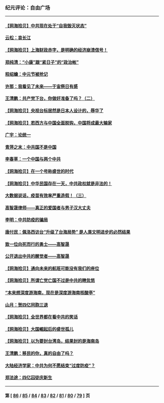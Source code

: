 ### 纪元评论：自由广场
---
#### [【网海拾贝】中共现在处于“自我毁灭状态”](../../pages/nsc993/n13806544.md) 
#### [云松：哀长江](../../pages/nsc993/n13806519.md) 
#### [【网海拾贝】上海财政赤字，是明确的经济崩溃信号！](../../pages/nsc993/n13805813.md) 
#### [郑纯清：“小康”跟“紧日子”的“政治帐”](../../pages/nsc993/n13805792.md) 
#### [程绍蟾：中元节被抢记](../../pages/nsc993/n13805756.md) 
#### [许那：我看见了未来——于宙祭日有感](../../pages/nsc993/n13805469.md) 
#### [王清鹏：共产党下台，你做好准备了吗？（二）](../../pages/nsc993/n13804796.md) 
#### [【网海拾贝】央视台标居然是日本人设计的，辱华了](../../pages/nsc993/n13805059.md) 
#### [【网海拾贝】若西方与中国全面脱钩，中国将成最大输家](../../pages/nsc993/n13804505.md) 
#### [广宇：论统一](../../pages/nsc993/n13804451.md) 
#### [青萍之末：中共国不是中国](../../pages/nsc993/n13804410.md) 
#### [李春草：一个中国与两个中共](../../pages/nsc993/n13804404.md) 
#### [【网海拾贝】在一个号称盛世的时代](../../pages/nsc993/n13803539.md) 
#### [【网海拾贝】中华民国存在一天，中共政权就是非法的！](../../pages/nsc993/n13802875.md) 
#### [大数据说话，疫苗有效率严重造假！（三）](../../pages/nsc993/n13802738.md) 
#### [高智晟律师——真正的爱国者与男子汉大丈夫](../../pages/nsc993/n13802191.md) 
#### [李明：中共防疫的骗局](../../pages/nsc993/n13802275.md) 
#### [唐付民：佩洛西访台“升级了台海局势” 是人类文明进步的必然结果](../../pages/nsc993/n13802193.md) 
#### [致一位向死而行的勇士——高智晟](../../pages/nsc993/n13802171.md) 
#### [公开退出中共的醒觉者——高智晟](../../pages/nsc993/n13802166.md) 
#### [【网海拾贝】通向未来的航班可能没有我们的座位](../../pages/nsc993/n13801792.md) 
#### [【网海拾贝】所谓亡党亡国不过是中共的瞎忽悠](../../pages/nsc993/n13801761.md) 
#### [“本来想深度游海南，现在是深度游海南核酸亭”](../../pages/nsc993/n13800984.md) 
#### [山月：贺四亿同胞三退](../../pages/nsc993/n13800880.md) 
#### [【网海拾贝】全世界都在看中共的笑话](../../pages/nsc993/n13800211.md) 
#### [【网海拾贝】大国崛起后的盛世孤儿](../../pages/nsc993/n13799372.md) 
#### [【网海拾贝】以为要封台湾岛，结果封的是海南岛](../../pages/nsc993/n13798660.md) 
#### [王清鹏：移民的你，真的自由了吗？](../../pages/nsc993/n13798677.md) 
#### [大陆经济学家：中共为何不愿结束“过度防疫”？](../../pages/nsc993/n13798649.md) 
#### [郑法途：四亿囚徒庆新生](../../pages/nsc993/n13798448.md) 

---
#### 第 [ [86](./86.md) / [85](./85.md) / [84](./84.md) / [83](./83.md) / [82](./82.md) / [81](./81.md) / [80](./80.md) / [79](./79.md) ] 页
